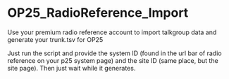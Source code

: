 # OP25_RadioReference_Import
Use your premium radio reference account to import talkgroup data and generate your trunk.tsv for OP25

Just run the script and provide the system ID (found in the url bar of radio reference on your p25 system page) and the site ID (same place, but the site page). Then just wait while it generates.
